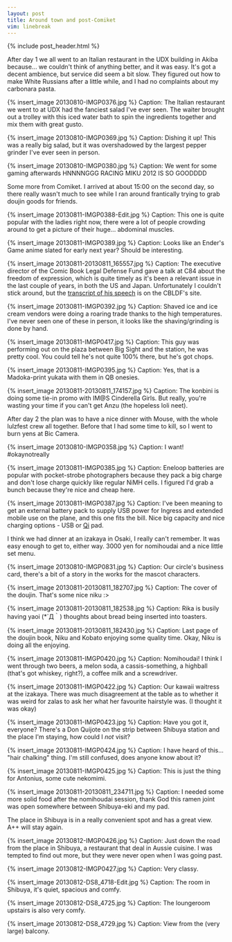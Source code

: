 ```yaml
---
layout: post
title: Around town and post-Comiket
vim: linebreak
---
```


{% include post_header.html %}


After day 1 we all went to an Italian restaurant in the UDX building in Akiba because... we couldn't think of anything better, and it was easy. It's got a decent ambience, but service did seem a bit slow. They figured out how to make White Russians after a little while, and I had no complaints about my carbonara pasta.

{% insert_image 20130810-IMGP0376.jpg %}
Caption: The Italian restaurant we went to at UDX had the fanciest salad I've ever seen. The waiter brought out a trolley with this iced water bath to spin the ingredients together and mix them with great gusto.

{% insert_image 20130810-IMGP0369.jpg %}
Caption: Dishing it up! This was a really big salad, but it was overshadowed by the largest pepper grinder I've ever seen in person.

{% insert_image 20130810-IMGP0380.jpg %}
Caption: We went for some gaming afterwards HNNNNGGG RACING MIKU 2012 IS SO GOODDDD


Some more from Comiket. I arrived at about 15:00 on the second day, so there really wasn't much to see while I ran around frantically trying to grab doujin goods for friends.


{% insert_image 20130811-IMGP0388-Edit.jpg %}
Caption: This one is quite popular with the ladies right now, there were a lot of people crowding around to get a picture of their huge... abdominal muscles.

{% insert_image 20130811-IMGP0389.jpg %}
Caption: Looks like an Ender's Game anime slated for early next year? Should be interesting.

{% insert_image 20130811-20130811_165557.jpg %}
Caption: The executive director of the Comic Book Legal Defense Fund gave a talk at C84 about the freedom of expression, which is quite timely as it's been a relevant issue in the last couple of years, in both the US and Japan. Unfortunately I couldn't stick around, but the [transcript of his speech](http://cbldf.org/2013/08/cbldfs-comic-market-speech-on-manga-freedom/) is on the CBLDF's site.

{% insert_image 20130811-IMGP0392.jpg %}
Caption: Shaved ice and ice cream vendors were doing a roaring trade thanks to the high temperatures. I've never seen one of these in person, it looks like the shaving/grinding is done by hand.

{% insert_image 20130811-IMGP0417.jpg %}
Caption: This guy was performing out on the plaza between Big Sight and the station, he was pretty cool. You could tell he's not quite 100% there, but he's got chops.

{% insert_image 20130811-IMGP0395.jpg %}
Caption: Yes, that is a Madoka-print yukata with them in QB onesies.

{% insert_image 20130811-20130811_174157.jpg %}
Caption: The konbini is doing some tie-in promo with IM@S Cinderella Girls. But really, you're wasting your time if you can't get Anzu (the hopeless loli neet).



After day 2 the plan was to have a nice dinner with Mouse, with the whole lulzfest crew all together. Before that I had some time to kill, so I went to burn yens at Bic Camera.

{% insert_image 20130810-IMGP0358.jpg %}
Caption: I want! #okaynotreally

{% insert_image 20130811-IMGP0385.jpg %}
Caption: Eneloop batteries are popular with pocket-strobe photographers because they pack a big charge and don't lose charge quickly like regular NiMH cells. I figured I'd grab a bunch because they're nice and cheap here.

{% insert_image 20130811-IMGP0387.jpg %}
Caption: I've been meaning to get an external battery pack to supply USB power for Ingress and extended mobile use on the plane, and this one fits the bill. Nice big capacity and nice charging options - USB or [Qi](http://en.wikipedia.org/wiki/Qi_%28inductive_power_standard%29) pad.


I think we had dinner at an izakaya in Osaki, I really can't remember. It was easy enough to get to, either way. 3000 yen for nomihoudai and a nice little set menu.


{% insert_image 20130810-IMGP0831.jpg %}
Caption: Our circle's business card, there's a bit of a story in the works for the mascot characters.

{% insert_image 20130811-20130811_182707.jpg %}
Caption: The cover of the doujin. That's some nice niku :>

{% insert_image 20130811-20130811_182538.jpg %}
Caption: Rika is busily having yaoi (*´Д｀) thoughts about bread being inserted into toasters.

{% insert_image 20130811-20130811_182430.jpg %}
Caption: Last page of the doujin book, Niku and Kobato enjoying some quality time. Okay, Niku is doing all the enjoying.



{% insert_image 20130811-IMGP0420.jpg %}
Caption: Nomihoudai! I think I went through two beers, a melon soda, a cassis-something, a highball (that's got whiskey, right?), a coffee milk and a screwdriver.

{% insert_image 20130811-IMGP0422.jpg %}
Caption: Our kawaii waitress at the izakaya. There was much disagreement at the table as to whether it was weird for zalas to ask her what her favourite hairstyle was. (I thought it was okay)



{% insert_image 20130811-IMGP0423.jpg %}
Caption: Have you got it, everyone? There's a Don Quijote on the strip between Shibuya station and the place I'm staying, how could I *not* visit?

{% insert_image 20130811-IMGP0424.jpg %}
Caption: I have heard of this... "hair chalking" thing. I'm still confused, does anyone know about it?

{% insert_image 20130811-IMGP0425.jpg %}
Caption: This is just the thing for Antonius, some cute nekomimi.

{% insert_image 20130811-20130811_234711.jpg %}
Caption: I needed some more solid food after the nomihoudai session, thank God this ramen joint was open somewhere between Shibuya-eki and my pad.


The place in Shibuya is in a really convenient spot and has a great view. A++ will stay again.


{% insert_image 20130812-IMGP0426.jpg %}
Caption: Just down the road from the place in Shibuya, a restaurant that deal in Aussie cuisine. I was tempted to find out more, but they were never open when I was going past.

{% insert_image 20130812-IMGP0427.jpg %}
Caption: Very classy.

{% insert_image 20130812-DS8_4718-Edit.jpg %}
Caption: The room in Shibuya, it's quiet, spacious and comfy.

{% insert_image 20130812-DS8_4725.jpg %}
Caption: The loungeroom upstairs is also very comfy.

{% insert_image 20130812-DS8_4729.jpg %}
Caption: View from the (very large) balcony.


